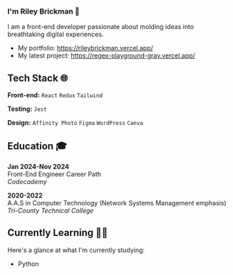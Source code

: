 ### I'm Riley Brickman 👋

I am a front-end developer passionate about molding ideas into breathtaking digital experiences.

- My portfolio: https://rileybrickman.vercel.app/
- My latest project: https://regex-playground-gray.vercel.app/

## Tech Stack 🌐

**Front-end:** `React` `Redux` `Tailwind`

**Testing:** `Jest`

**Design:** `Affinity Photo` `Figma` `WordPress` `Canva`

## Education 🎓

**Jan 2024-Nov 2024** \
Front-End Engineer Career Path \
_Codecademy_

**2020-2022** \
A.A.S in Computer Technology (Network Systems Management emphasis) \
_Tri-County Technical College_

## Currently Learning 👨‍💻

Here's a glance at what I'm currently studying:

- Python
